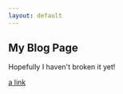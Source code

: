```yaml
---
layout: default
---
```


## My Blog Page

Hopefully I haven't broken it yet! 

[a link](/_texts/new-file.md/)
